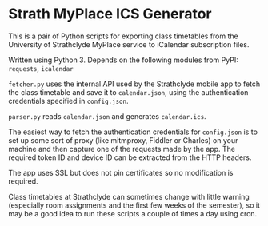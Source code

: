 Strath MyPlace ICS Generator
============================

This is a pair of Python scripts for exporting class timetables from the
University of Strathclyde MyPlace service to iCalendar subscription files.

Written using Python 3. Depends on the following modules from PyPI: `requests`,
`icalendar`

`fetcher.py` uses the internal API used by the Strathclyde mobile app to fetch
the class timetable and save it to `calendar.json`, using the authentication
credentials specified in `config.json`.

`parser.py` reads `calendar.json` and generates `calendar.ics`.

The easiest way to fetch the authentication credentials for `config.json` is
to set up some sort of proxy (like mitmproxy, Fiddler or Charles) on your
machine and then capture one of the requests made by the app. The required
token ID and device ID can be extracted from the HTTP headers.

The app uses SSL but does not pin certificates so no modification is required.

Class timetables at Strathclyde can sometimes change with little warning
(especially room assignments and the first few weeks of the semester), so it
may be a good idea to run these scripts a couple of times a day using cron.
